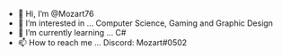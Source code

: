 - 👋 Hi, I’m @Mozart76
- 👀 I’m interested in ... Computer Science, Gaming and Graphic Design
- 🌱 I’m currently learning ... C#
- 📫 How to reach me ... Discord: Mozart#0502

<!---
Mozart76/Mozart76 is a ✨ special ✨ repository because its `README.md` (this file) appears on your GitHub profile.
You can click the Preview link to take a look at your changes.
--->
